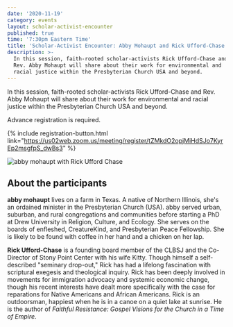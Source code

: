 ```yaml
---
date: '2020-11-19'
category: events
layout: scholar-activist-encounter
published: true
time: '7:30pm Eastern Time'
title: 'Scholar-Activist Encounter: Abby Mohaupt and Rick Ufford-Chase'
description: >-
  In this session, faith-rooted scholar-activists Rick Ufford-Chase and
  Rev. Abby Mohaupt will share about their work for environmental and
  racial justice within the Presbyterian Church USA and beyond.
---
```

In this session, faith-rooted scholar-activists Rick Ufford-Chase and
Rev. Abby Mohaupt will share about their work for environmental and
racial justice within the Presbyterian Church USA and beyond.

Advance registration is required.

{% include registration-button.html link="https://us02web.zoom.us/meeting/register/tZMkdO2opjMiHdSJo7KyrEp2msgfpS_dwBs3" %}

![abby mohaupt with Rick Ufford Chase]({{site.url}}/img/mohaupt_ufford-chase.jpg)

## About the participants

**abby mohaupt** lives on a farm in Texas. A native of Northern Illinois,
she's an ordained minister in the Presbyterian Church (USA). abby served
urban, suburban, and rural congregations and communities before starting
a PhD at Drew University in Religion, Culture, and Ecology. She serves
on the boards of enfleshed, CreatureKind, and Presbyterian Peace
Fellowship. She is likely to be found with coffee in her hand and a
chicken on her lap.

**Rick Ufford-Chase** is a founding board member of the CLBSJ and the
Co-Director of Stony Point Center with his wife Kitty. Though himself a
self-described "seminary drop-out," Rick has had a lifelong fascination
with scriptural exegesis and theological inquiry. Rick has been deeply
involved in movements for immigration advocacy and systemic economic
change, though his recent interests have dealt more specifically with
the case for reparations for Native Americans and African Americans.
Rick is an outdoorsman, happiest when he is in a canoe on a quiet lake
at sunrise. He is the author of _Faithful Resistance: Gospel Visions for
the Church in a Time of Empire_.
